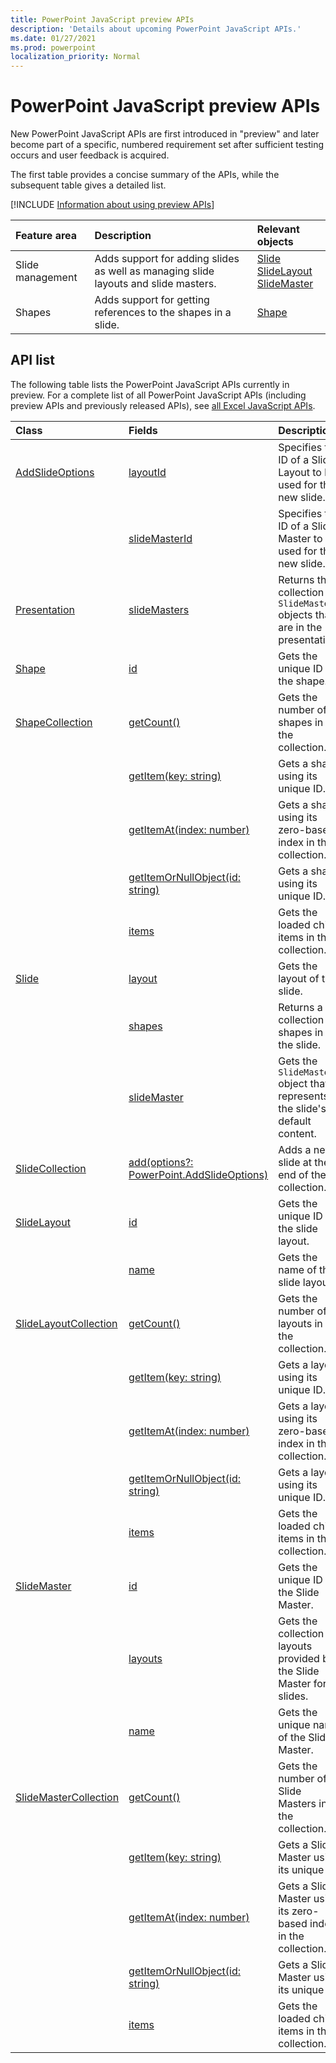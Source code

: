 ```yaml
---
title: PowerPoint JavaScript preview APIs
description: 'Details about upcoming PowerPoint JavaScript APIs.'
ms.date: 01/27/2021
ms.prod: powerpoint
localization_priority: Normal
---
```


# PowerPoint JavaScript preview APIs

New PowerPoint JavaScript APIs are first introduced in "preview" and later become part of a specific, numbered requirement set after sufficient testing occurs and user feedback is acquired.

The first table provides a concise summary of the APIs, while the subsequent table gives a detailed list.

[!INCLUDE [Information about using preview APIs](../../includes/using-preview-apis-host.md)]

| Feature area | Description | Relevant objects |
|:--- |:--- |:--- |
| Slide management | Adds support for adding slides as well as managing slide layouts and slide masters. | [Slide](/javascript/api/powerpoint/powerpoint.slide)<br>[SlideLayout](/javascript/api/powerpoint/powerpoint.slidelayout)<br>[SlideMaster](/javascript/api/powerpoint/powerpoint.slidemaster)|
| Shapes | Adds support for getting references to the shapes in a slide. | [Shape](/javascript/api/powerpoint/powerpoint.shape) |

## API list

The following table lists the PowerPoint JavaScript APIs currently in preview. For a complete list of all PowerPoint JavaScript APIs (including preview APIs and previously released APIs), see [all Excel JavaScript APIs](/javascript/api/powerpoint?view=powerpoint-js-preview&preserve-view=true).

| Class | Fields | Description |
|:---|:---|:---|
|[AddSlideOptions](/javascript/api/powerpoint/powerpoint.addslideoptions)|[layoutId](/javascript/api/powerpoint/powerpoint.addslideoptions#layoutid)|Specifies the ID of a Slide Layout to be used for the new slide.|
||[slideMasterId](/javascript/api/powerpoint/powerpoint.addslideoptions#slidemasterid)|Specifies the ID of a Slide Master to be used for the new slide.|
|[Presentation](/javascript/api/powerpoint/powerpoint.presentation)|[slideMasters](/javascript/api/powerpoint/powerpoint.presentation#slidemasters)|Returns the collection of `SlideMaster` objects that are in the presentation.|
|[Shape](/javascript/api/powerpoint/powerpoint.shape)|[id](/javascript/api/powerpoint/powerpoint.shape#id)|Gets the unique ID of the shape.|
|[ShapeCollection](/javascript/api/powerpoint/powerpoint.shapecollection)|[getCount()](/javascript/api/powerpoint/powerpoint.shapecollection#getcount--)|Gets the number of shapes in the collection.|
||[getItem(key: string)](/javascript/api/powerpoint/powerpoint.shapecollection#getitem-key-)|Gets a shape using its unique ID.|
||[getItemAt(index: number)](/javascript/api/powerpoint/powerpoint.shapecollection#getitemat-index-)|Gets a shape using its zero-based index in the collection.|
||[getItemOrNullObject(id: string)](/javascript/api/powerpoint/powerpoint.shapecollection#getitemornullobject-id-)|Gets a shape using its unique ID.|
||[items](/javascript/api/powerpoint/powerpoint.shapecollection#items)|Gets the loaded child items in this collection.|
|[Slide](/javascript/api/powerpoint/powerpoint.slide)|[layout](/javascript/api/powerpoint/powerpoint.slide#layout)|Gets the layout of the slide.|
||[shapes](/javascript/api/powerpoint/powerpoint.slide#shapes)|Returns a collection of shapes in the slide.|
||[slideMaster](/javascript/api/powerpoint/powerpoint.slide#slidemaster)|Gets the `SlideMaster` object that represents the slide's default content.|
|[SlideCollection](/javascript/api/powerpoint/powerpoint.slidecollection)|[add(options?: PowerPoint.AddSlideOptions)](/javascript/api/powerpoint/powerpoint.slidecollection#add-options-)|Adds a new slide at the end of the collection.|
|[SlideLayout](/javascript/api/powerpoint/powerpoint.slidelayout)|[id](/javascript/api/powerpoint/powerpoint.slidelayout#id)|Gets the unique ID of the slide layout.|
||[name](/javascript/api/powerpoint/powerpoint.slidelayout#name)|Gets the name of the slide layout.|
|[SlideLayoutCollection](/javascript/api/powerpoint/powerpoint.slidelayoutcollection)|[getCount()](/javascript/api/powerpoint/powerpoint.slidelayoutcollection#getcount--)|Gets the number of layouts in the collection.|
||[getItem(key: string)](/javascript/api/powerpoint/powerpoint.slidelayoutcollection#getitem-key-)|Gets a layout using its unique ID.|
||[getItemAt(index: number)](/javascript/api/powerpoint/powerpoint.slidelayoutcollection#getitemat-index-)|Gets a layout using its zero-based index in the collection.|
||[getItemOrNullObject(id: string)](/javascript/api/powerpoint/powerpoint.slidelayoutcollection#getitemornullobject-id-)|Gets a layout using its unique ID.|
||[items](/javascript/api/powerpoint/powerpoint.slidelayoutcollection#items)|Gets the loaded child items in this collection.|
|[SlideMaster](/javascript/api/powerpoint/powerpoint.slidemaster)|[id](/javascript/api/powerpoint/powerpoint.slidemaster#id)|Gets the unique ID of the Slide Master.|
||[layouts](/javascript/api/powerpoint/powerpoint.slidemaster#layouts)|Gets the collection of layouts provided by the Slide Master for slides.|
||[name](/javascript/api/powerpoint/powerpoint.slidemaster#name)|Gets the unique name of the Slide Master.|
|[SlideMasterCollection](/javascript/api/powerpoint/powerpoint.slidemastercollection)|[getCount()](/javascript/api/powerpoint/powerpoint.slidemastercollection#getcount--)|Gets the number of Slide Masters in the collection.|
||[getItem(key: string)](/javascript/api/powerpoint/powerpoint.slidemastercollection#getitem-key-)|Gets a Slide Master using its unique ID.|
||[getItemAt(index: number)](/javascript/api/powerpoint/powerpoint.slidemastercollection#getitemat-index-)|Gets a Slide Master using its zero-based index in the collection.|
||[getItemOrNullObject(id: string)](/javascript/api/powerpoint/powerpoint.slidemastercollection#getitemornullobject-id-)|Gets a Slide Master using its unique ID.|
||[items](/javascript/api/powerpoint/powerpoint.slidemastercollection#items)|Gets the loaded child items in this collection.|
